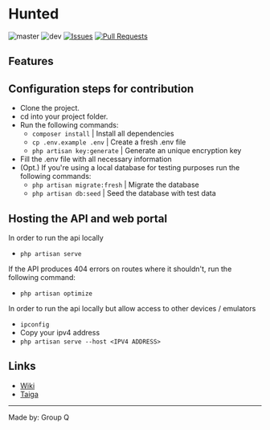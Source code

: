 # Hunted
![master](https://img.shields.io/github/workflow/status/lderkzen/SOPROJ11Q/Laravel/dev?label=master)
![dev](https://img.shields.io/github/workflow/status/lderkzen/SOPROJ11Q/Laravel/dev?label=dev)
[![Issues](https://img.shields.io/github/issues/lderkzen/SOPROJ11Q)](https://github.com/lderkzen/SOPROJ11Q/issues)
[![Pull Requests](https://img.shields.io/github/issues-pr/lderkzen/SOPROJ11Q)](https://github.com/lderkzen/SOPROJ11Q/pulls)

## Features


## Configuration steps for contribution
- Clone the project.
- cd into your project folder.
- Run the following commands:
  - `composer install` | Install all dependencies
  - `cp .env.example .env` | Create a fresh .env file
  - `php artisan key:generate` | Generate an unique encryption key
- Fill the .env file with all necessary information
- (Opt.) If you're using a local database for testing purposes run the following commands:
  - `php artisan migrate:fresh` | Migrate the database
  - `php artisan db:seed` | Seed the database with test data

## Hosting the API and web portal

In order to run the api locally
  - `php artisan serve`

If the API produces 404 errors on routes where it shouldn't, run the following command:
  - `php artisan optimize`

In order to run the api locally but allow access to other devices / emulators
  - `ipconfig`
  - Copy your ipv4 address
  - `php artisan serve --host <IPV4 ADDRESS>`


## Links
- [Wiki](https://github.com/lderkzen/SOPROJ11Q/wiki)
- [Taiga](https://tree.taiga.io/project/leonniekus-project-everyware-q/epics)


---
Made by: Group Q
